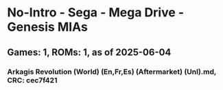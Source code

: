 # No-Intro - Sega - Mega Drive - Genesis MIAs
## Games: 1, ROMs: 1, as of 2025-06-04

### Arkagis Revolution (World) (En,Fr,Es) (Aftermarket) (Unl).md, CRC: cec7f421
